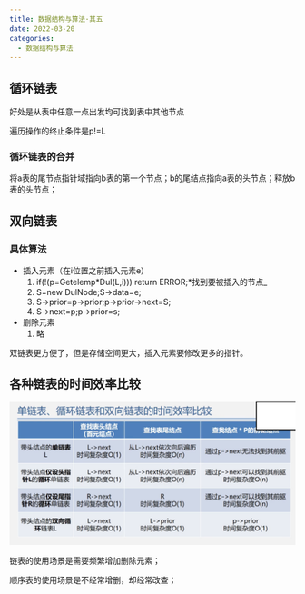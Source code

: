 ```yaml
---
title: 数据结构与算法·其五
date: 2022-03-20
categories:
  - 数据结构与算法
---
```


## 循环链表

好处是从表中任意一点出发均可找到表中其他节点

遍历操作的终止条件是p!=L

### 循环链表的合并

将a表的尾节点指针域指向b表的第一个节点；b的尾结点指向a表的头节点；释放b表的头节点；

## 双向链表

### 具体算法

- 插入元素（在i位置之前插入元素e）
  1.  if(!(p=Getelemp*Dul(L,i))) return ERROR;*找到要被插入的节点\_
  2.  S=new DulNode;S->data=e;
  3.  S->prior=p->prior;p->prior->next=S;
  4.  S->next=p;p->prior=s;
- 删除元素
  1.  略

双链表更方便了，但是存储空间更大，插入元素要修改更多的指针。

## 各种链表的时间效率比较

![](images/4913a9.png)

链表的使用场景是需要频繁增加删除元素；

顺序表的使用场景是不经常增删，却经常改查；
